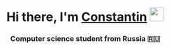 <h1 align="center">Hi there, I'm <a href="https://daniilshat.ru/" target="_blank">Constantin</a> 
<img src="https://github.com/blackcater/blackcater/raw/main/images/Hi.gif" height="32"/></h1>
<h3 align="center">Computer science student from Russia 🇷🇺</h3>
